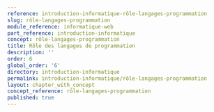 ```yaml
---
reference: introduction-informatique-rôle-langages-programmation
slug: rôle-langages-programmation
module_reference: informatique-web
part_reference: introduction-informatique
concept: rôle-langages-programmation
title: Rôle des langages de programmation
description: ''
order: 6
global_order: '6'
directory: introduction-informatique
permalink: introduction-informatique/rôle-langages-programmation
layout: chapter_with_concept
concept_reference: rôle-langages-programmation
published: true
---
```


